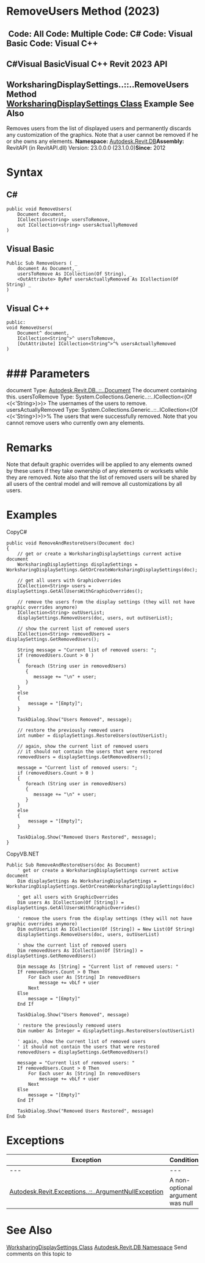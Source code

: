 # RemoveUsers Method (2023)

﻿
 Code: All Code: Multiple Code: C# Code: Visual Basic Code: Visual C++   
---  
C#Visual BasicVisual C++
Revit 2023 API  
---  
WorksharingDisplaySettings..::..RemoveUsers Method   
[WorksharingDisplaySettings Class](ec25e291-6582-7e8c-f273-efc0c391bcc4.md "WorksharingDisplaySettings Class") Example See Also  
---  
Removes users from the list of displayed users and permanently discards any customization of the graphics. Note that a user cannot be removed if he or she owns any elements. 
**Namespace:** [Autodesk.Revit.DB](87546ba7-461b-c646-cbb1-2cb8f5bff8b2.md "Autodesk.Revit.DB Namespace")**Assembly:** RevitAPI (in RevitAPI.dll) Version: 23.0.0.0 (23.1.0.0)**Since:** 2012 
# Syntax
C#  
---  
```text
public void RemoveUsers(
	Document document,
	ICollection<string> usersToRemove,
	out ICollection<string> usersActuallyRemoved
)
```
  
Visual Basic  
---  
```text
Public Sub RemoveUsers ( _
	document As Document, _
	usersToRemove As ICollection(Of String), _
	<OutAttribute> ByRef usersActuallyRemoved As ICollection(Of String) _
)
```
  
Visual C++  
---  
```text
public:
void RemoveUsers(
	Document^ document, 
	ICollection<String^>^ usersToRemove, 
	[OutAttribute] ICollection<String^>^% usersActuallyRemoved
)
```
  
# ### Parameters
document
    Type: [Autodesk.Revit.DB..::..Document](db03274b-a107-aa32-9034-f3e0df4bb1ec.md "Document Class") The document containing this. 
usersToRemove
    Type: System.Collections.Generic..::..ICollection<(Of <(<'String>)>)> The usernames of the users to remove. 
usersActuallyRemoved
    Type: System.Collections.Generic..::..ICollection<(Of <(<'String>)>)>% The users that were successfully removed. Note that you cannot remove users who currently own any elements. 
# Remarks
Note that default graphic overrides will be applied to any elements owned by these users if they take ownership of any elements or worksets while they are removed. Note also that the list of removed users will be shared by all users of the central model and will remove all customizations by all users. 
# Examples
CopyC#
```text
public void RemoveAndRestoreUsers(Document doc)
{
    // get or create a WorksharingDisplaySettings current active document
    WorksharingDisplaySettings displaySettings = WorksharingDisplaySettings.GetOrCreateWorksharingDisplaySettings(doc);

    // get all users with GraphicOverrides
    ICollection<String> users = displaySettings.GetAllUsersWithGraphicOverrides();

    // remove the users from the display settings (they will not have graphic overrides anymore)
    ICollection<String> outUserList;
    displaySettings.RemoveUsers(doc, users, out outUserList);

    // show the current list of removed users
    ICollection<String> removedUsers = displaySettings.GetRemovedUsers();

    String message = "Current list of removed users: ";
    if (removedUsers.Count > 0 )
    {
       foreach (String user in removedUsers)
       {
          message += "\n" + user;
       }
    }
    else
    {
        message = "[Empty]";
    }

    TaskDialog.Show("Users Removed", message);

    // restore the previously removed users
    int number = displaySettings.RestoreUsers(outUserList);

    // again, show the current list of removed users
    // it should not contain the users that were restored
    removedUsers = displaySettings.GetRemovedUsers();

    message = "Current list of removed users: ";
    if (removedUsers.Count > 0 )
    {
       foreach (String user in removedUsers)
       {
          message += "\n" + user;
       }
    }
    else
    {
        message = "[Empty]";
    }

    TaskDialog.Show("Removed Users Restored", message);
}
```

CopyVB.NET
```text
Public Sub RemoveAndRestoreUsers(doc As Document)
    ' get or create a WorksharingDisplaySettings current active document
    Dim displaySettings As WorksharingDisplaySettings = WorksharingDisplaySettings.GetOrCreateWorksharingDisplaySettings(doc)

    ' get all users with GraphicOverrides
    Dim users As ICollection(Of [String]) = displaySettings.GetAllUsersWithGraphicOverrides()

    ' remove the users from the display settings (they will not have graphic overrides anymore)
    Dim outUserList As ICollection(Of [String]) = New List(Of String)
    displaySettings.RemoveUsers(doc, users, outUserList)

    ' show the current list of removed users
    Dim removedUsers As ICollection(Of [String]) = displaySettings.GetRemovedUsers()

    Dim message As [String] = "Current list of removed users: "
    If removedUsers.Count > 0 Then
        For Each user As [String] In removedUsers
            message += vbLf + user
        Next
    Else
        message = "[Empty]"
    End If

    TaskDialog.Show("Users Removed", message)

    ' restore the previously removed users
    Dim number As Integer = displaySettings.RestoreUsers(outUserList)

    ' again, show the current list of removed users
    ' it should not contain the users that were restored
    removedUsers = displaySettings.GetRemovedUsers()

    message = "Current list of removed users: "
    If removedUsers.Count > 0 Then
        For Each user As [String] In removedUsers
            message += vbLf + user
        Next
    Else
        message = "[Empty]"
    End If

    TaskDialog.Show("Removed Users Restored", message)
End Sub
```

# Exceptions
| Exception | Condition |
| --- | --- |
| --- | --- |
| [Autodesk.Revit.Exceptions..::..ArgumentNullException](631e1424-60f4-929b-4e52-dda9dcd26316.md "ArgumentNullException Class") | A non-optional argument was null |

# See Also
[WorksharingDisplaySettings Class](ec25e291-6582-7e8c-f273-efc0c391bcc4.md "WorksharingDisplaySettings Class")
[Autodesk.Revit.DB Namespace](87546ba7-461b-c646-cbb1-2cb8f5bff8b2.md "Autodesk.Revit.DB Namespace")
Send comments on this topic to 
